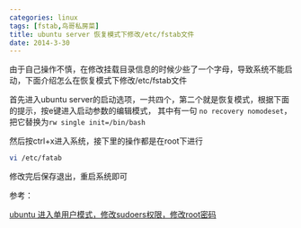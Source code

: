 ```yaml
---
categories: linux
tags: [fstab,鸟哥私房菜]
title: ubuntu server 恢复模式下修改/etc/fstab文件
date: 2014-3-30
---
```


由于自己操作不慎，在修改挂载目录信息的时候少些了一个字母，导致系统不能启动，下面介绍怎么在恢复模式下修改/etc/fstab文件

首先进入ubuntu server的启动选项，一共四个，第二个就是恢复模式，根据下面的提示，按e键进入启动参数的编辑模式，
其中有一句 `no recovery nomodeset`，把它替换为`rw single init=/bin/bash`

然后按ctrl+x进入系统，接下里的操作都是在root下进行

```bash
vi /etc/fatab
```

修改完后保存退出，重启系统即可


参考：

[ubuntu 进入单用户模式，修改sudoers权限，修改root密码](http://blog.csdn.net/gudaoqianfu/article/details/7254700)



